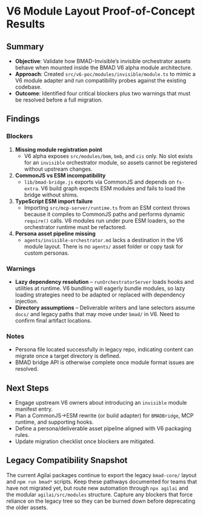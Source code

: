 # V6 Module Layout Proof-of-Concept Results

## Summary

- **Objective**: Validate how BMAD-Invisible’s invisible orchestrator assets behave when mounted inside the BMAD V6 alpha module
  architecture.
- **Approach**: Created `src/v6-poc/modules/invisible/module.ts` to mimic a V6 module adapter and run compatibility probes against
  the existing codebase.
- **Outcome**: Identified four critical blockers plus two warnings that must be resolved before a full migration.

## Findings

### Blockers

1. **Missing module registration point**
   - V6 alpha exposes `src/modules/bmm`, `bmb`, and `cis` only. No slot exists for an `invisible` orchestrator module, so assets
     cannot be registered without upstream changes.
2. **CommonJS vs ESM incompatibility**
   - `lib/bmad-bridge.js` exports via CommonJS and depends on `fs-extra`. V6 build graph expects ESM modules and fails to load the
     bridge without shims.
3. **TypeScript ESM import failure**
   - Importing `src/mcp-server/runtime.ts` from an ESM context throws because it compiles to CommonJS paths and performs dynamic
     `require()` calls. V6 modules run under pure ESM loaders, so the orchestrator runtime must be refactored.
4. **Persona asset pipeline missing**
   - `agents/invisible-orchestrator.md` lacks a destination in the V6 module layout. There is no `agents/` asset folder or copy
     task for custom personas.

### Warnings

- **Lazy dependency resolution** – `runOrchestratorServer` loads hooks and utilities at runtime. V6 bundling will eagerly bundle
  modules, so lazy loading strategies need to be adapted or replaced with dependency injection.
- **Directory assumptions** – Deliverable writers and lane selectors assume `docs/` and legacy paths that may move under `bmad/`
  in V6. Need to confirm final artifact locations.

### Notes

- Persona file located successfully in legacy repo, indicating content can migrate once a target directory is defined.
- BMAD bridge API is otherwise complete once module format issues are resolved.

## Next Steps

- Engage upstream V6 owners about introducing an `invisible` module manifest entry.
- Plan a CommonJS→ESM rewrite (or build adapter) for `BMADBridge`, MCP runtime, and supporting hooks.
- Define a persona/deliverable asset pipeline aligned with V6 packaging rules.
- Update migration checklist once blockers are mitigated.

## Legacy Compatibility Snapshot

The current Agilai packages continue to export the legacy `bmad-core/` layout and `npm run bmad*` scripts. Keep these pathways documented for teams that have not migrated yet, but route new automation through `npx agilai` and the modular `agilai/src/modules` structure. Capture any blockers that force reliance on the legacy tree so they can be burned down before deprecating the older assets.
